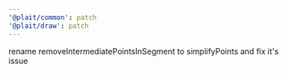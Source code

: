 ```yaml
---
'@plait/common': patch
'@plait/draw': patch
---
```


rename removeIntermediatePointsInSegment to simplifyPoints and fix it's issue
